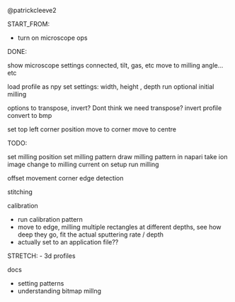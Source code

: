 
@patrickcleeve2

START_FROM:
- turn on microscope ops

DONE:

show microscope settings
connected, tilt, gas, etc
move to milling angle... etc

load profile as npy
set settings: width, height , depth
run optional initial milling

options to transpose, invert? Dont think we need transpose?
invert profile
convert to bmp

set top left corner position
move to corner
move to centre


TODO:

set milling position
set milling pattern
draw milling pattern in napari
take ion image
change to milling current on setup 
run milling

offset movement
corner edge detection

stitching


calibration
- run calibration pattern
- move to edge, milling multiple rectangles at different depths, see how deep they go, fit the actual sputtering rate / depth
- actually set to an application file??

STRETCH: 
    - 3d profiles

docs
- setting patterns
- understanding bitmap millng